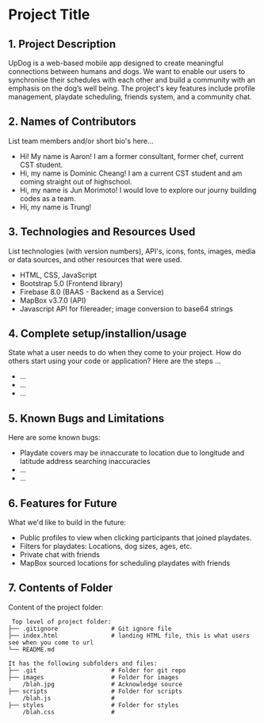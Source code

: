 # Project Title

## 1. Project Description
UpDog is a web-based mobile app designed to create meaningful connections between humans and dogs. We want to enable our users to synchronise their schedules with each other and build a community with an emphasis on the dog’s well being. The project's key features include profile management, playdate scheduling, friends system, and a community chat.

## 2. Names of Contributors
List team members and/or short bio's here... 
* Hi! My name is Aaron! I am a former consultant, former chef, current CST student. 
* Hi, my name is Dominic Cheang! I am a current CST student and am coming straight out of highschool.
* Hi, my name is Jun Morimoto! I would love to explore our journy building codes as a team. 
* Hi, my name is Trung!
	
## 3. Technologies and Resources Used
List technologies (with version numbers), API's, icons, fonts, images, media or data sources, and other resources that were used.
* HTML, CSS, JavaScript
* Bootstrap 5.0 (Frontend library)
* Firebase 8.0 (BAAS - Backend as a Service)
* MapBox v3.7.0 (API)
* Javascript API for filereader; image conversion to base64 strings

## 4. Complete setup/installion/usage
State what a user needs to do when they come to your project.  How do others start using your code or application?
Here are the steps ...
* ...
* ...
* ...

## 5. Known Bugs and Limitations
Here are some known bugs:
* Playdate covers may be innaccurate to location due to longitude and latitude address searching inaccuracies
* ...
* ...

## 6. Features for Future
What we'd like to build in the future:
* Public profiles to view when clicking participants that joined playdates. 
* Filters for playdates: Locations, dog sizes, ages, etc. 
* Private chat with friends
* MapBox sourced locations for scheduling playdates with friends
	
## 7. Contents of Folder
Content of the project folder:

```
 Top level of project folder: 
├── .gitignore               # Git ignore file
├── index.html               # landing HTML file, this is what users see when you come to url
└── README.md

It has the following subfolders and files:
├── .git                     # Folder for git repo
├── images                   # Folder for images
    /blah.jpg                # Acknowledge source
├── scripts                  # Folder for scripts
    /blah.js                 # 
├── styles                   # Folder for styles
    /blah.css                # 



```


